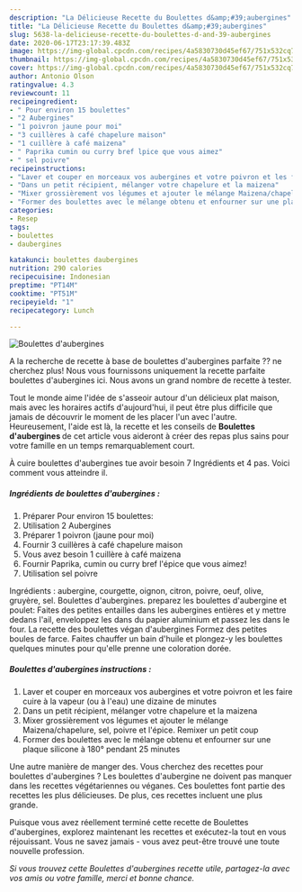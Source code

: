 ```yaml
---
description: "La Délicieuse Recette du Boulettes d&amp;#39;aubergines"
title: "La Délicieuse Recette du Boulettes d&amp;#39;aubergines"
slug: 5638-la-delicieuse-recette-du-boulettes-d-and-39-aubergines
date: 2020-06-17T23:17:39.483Z
image: https://img-global.cpcdn.com/recipes/4a5830730d45ef67/751x532cq70/boulettes-daubergines-photo-principale-de-la-recette.jpg
thumbnail: https://img-global.cpcdn.com/recipes/4a5830730d45ef67/751x532cq70/boulettes-daubergines-photo-principale-de-la-recette.jpg
cover: https://img-global.cpcdn.com/recipes/4a5830730d45ef67/751x532cq70/boulettes-daubergines-photo-principale-de-la-recette.jpg
author: Antonio Olson
ratingvalue: 4.3
reviewcount: 11
recipeingredient:
- " Pour environ 15 boulettes"
- "2 Aubergines"
- "1 poivron jaune pour moi"
- "3 cuillères à café chapelure maison"
- "1 cuillère à café maizena"
- " Paprika cumin ou curry bref lpice que vous aimez"
- " sel poivre"
recipeinstructions:
- "Laver et couper en morceaux vos aubergines et votre poivron et les faire cuire à la vapeur (ou à l&#39;eau) une dizaine de minutes"
- "Dans un petit récipient, mélanger votre chapelure et la maizena"
- "Mixer grossièrement vos légumes et ajouter le mélange Maizena/chapelure, sel, poivre et l&#39;épice. Remixer un petit coup"
- "Former des boulettes avec le mélange obtenu et enfourner sur une plaque silicone à 180° pendant 25 minutes"
categories:
- Resep
tags:
- boulettes
- daubergines

katakunci: boulettes daubergines 
nutrition: 290 calories
recipecuisine: Indonesian
preptime: "PT14M"
cooktime: "PT51M"
recipeyield: "1"
recipecategory: Lunch

---
```



![Boulettes d&#39;aubergines](https://img-global.cpcdn.com/recipes/4a5830730d45ef67/751x532cq70/boulettes-daubergines-photo-principale-de-la-recette.jpg)

A la recherche de recette à base de boulettes d&#39;aubergines parfaite ?? ne cherchez plus! Nous vous fournissons uniquement la recette parfaite boulettes d&#39;aubergines ici. Nous avons un grand nombre de recette à tester.

Tout le monde aime l'idée de s'asseoir autour d'un délicieux plat maison, mais avec les horaires actifs d'aujourd'hui, il peut être plus difficile que jamais de découvrir le moment de les placer l'un avec l'autre. Heureusement, l'aide est là, la recette et les conseils de <strong> Boulettes d&#39;aubergines </strong> de cet article vous aideront à créer des repas plus sains pour votre famille en un temps remarquablement court.

<!--inarticleads1-->

À cuire boulettes d&#39;aubergines tue avoir besoin 7 Ingrédients et 4 pas. Voici comment vous atteindre il.

##### Ingrédients de boulettes d&#39;aubergines :

1. Préparer  Pour environ 15 boulettes:
1. Utilisation 2 Aubergines
1. Préparer 1 poivron (jaune pour moi)
1. Fournir 3 cuillères à café chapelure maison
1. Vous avez besoin 1 cuillère à café maizena
1. Fournir  Paprika, cumin ou curry bref l&#39;épice que vous aimez!
1. Utilisation  sel poivre


Ingrédients : aubergine, courgette, oignon, citron, poivre, oeuf, olive, gruyère, sel. Boulettes d&#39;aubergines. preparez les boulettes d&#39;aubergine et poulet: Faites des petites entailles dans les aubergines entières et y mettre dedans l&#39;ail, enveloppez les dans du papier aluminium et passez les dans le four. La recette des boulettes végan d&#39;aubergines Formez des petites boules de farce. Faites chauffer un bain d&#39;huile et plongez-y les boulettes quelques minutes pour qu&#39;elle prenne une coloration dorée. 

<!--inarticleads2-->

##### Boulettes d&#39;aubergines instructions :

1. Laver et couper en morceaux vos aubergines et votre poivron et les faire cuire à la vapeur (ou à l&#39;eau) une dizaine de minutes
1. Dans un petit récipient, mélanger votre chapelure et la maizena
1. Mixer grossièrement vos légumes et ajouter le mélange Maizena/chapelure, sel, poivre et l&#39;épice. Remixer un petit coup
1. Former des boulettes avec le mélange obtenu et enfourner sur une plaque silicone à 180° pendant 25 minutes


Une autre manière de manger des. Vous cherchez des recettes pour boulettes d&#39;aubergines ? Les boulettes d&#39;aubergine ne doivent pas manquer dans les recettes végétariennes ou véganes. Ces boulettes font partie des recettes les plus délicieuses. De plus, ces recettes incluent une plus grande. 

<!--inarticleads1-->

<p>
Puisque vous avez réellement terminé cette recette de Boulettes d&#39;aubergines, explorez maintenant les recettes et exécutez-la tout en vous réjouissant. Vous ne savez jamais - vous avez peut-être trouvé une toute nouvelle profession.
</p>

<p>
<i>Si vous trouvez cette Boulettes d&#39;aubergines recette utile, partagez-la avec vos amis ou votre famille, merci et bonne chance.</i>
</p>
